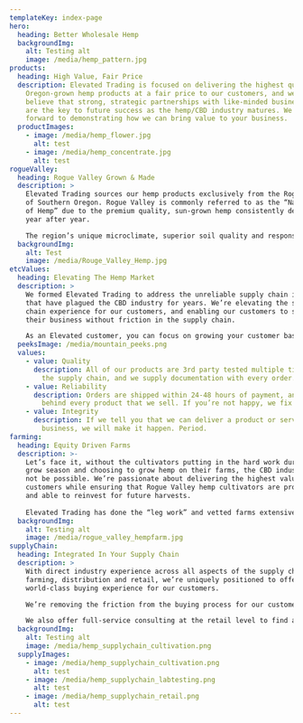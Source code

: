 ```yaml
---
templateKey: index-page
hero:
  heading: Better Wholesale Hemp
  backgroundImg:
    alt: Testing alt
    image: /media/hemp_pattern.jpg
products:
  heading: High Value, Fair Price
  description: Elevated Trading is focused on delivering the highest quality,
    Oregon-grown hemp products at a fair price to our customers, and we firmly
    believe that strong, strategic partnerships with like-minded business owners
    are the key to future success as the hemp/CBD industry matures. We look
    forward to demonstrating how we can bring value to your business.
  productImages:
    - image: /media/hemp_flower.jpg
      alt: test
    - image: /media/hemp_concentrate.jpg
      alt: test
rogueValley:
  heading: Rogue Valley Grown & Made
  description: >
    Elevated Trading sources our hemp products exclusively from the Rogue Valley
    of Southern Oregon. Rogue Valley is commonly referred to as the “Napa Valley
    of Hemp” due to the premium quality, sun-grown hemp consistently delivered
    year after year. 

    The region’s unique microclimate, superior soil quality and responsible farming practices all unite to deliver a CBD product that simply outperforms other regions in the United States.
  backgroundImg:
    alt: Test
    image: /media/Rouge_Valley_Hemp.jpg
etcValues:
  heading: Elevating The Hemp Market
  description: >
    We formed Elevated Trading to address the unreliable supply chain issues
    that have plagued the CBD industry for years. We’re elevating the supply
    chain experience for our customers, and enabling our customers to scale
    their business without friction in the supply chain. 

    As an Elevated customer, you can focus on growing your customer base knowing we’re hard at work ensuring the highest quality and reliability of every product that we supply for your business.
  peeksImage: /media/mountain_peeks.png
  values:
    - value: Quality
      description: All of our products are 3rd party tested multiple times throughout
        the supply chain, and we supply documentation with every order.
    - value: Reliability
      description: Orders are shipped within 24-48 hours of payment, and we stand
        behind every product that we sell. If you’re not happy, we fix it
    - value: Integrity
      description: If we tell you that we can deliver a product or service for your
        business, we will make it happen. Period.
farming:
  heading: Equity Driven Farms
  description: >-
    Let’s face it, without the cultivators putting in the hard work during the
    grow season and choosing to grow hemp on their farms, the CBD industry would
    not be possible. We’re passionate about delivering the highest value for our
    customers while ensuring that Rogue Valley hemp cultivators are profitable
    and able to reinvest for future harvests.
    
    Elevated Trading has done the “leg work” and vetted farms extensively to form strategic partnerships with the premier grow operations and extraction facilities in Southern Oregon. Our customers are welcome to visit our farms and extraction facilities to see how much care and effort goes into maintaining a premium, compliant, and consistent portfolio of products.
  backgroundImg:
    alt: Testing alt
    image: /media/rogue_valley_hempfarm.jpg
supplyChain:
  heading: Integrated In Your Supply Chain
  description: >
    With direct industry experience across all aspects of the supply chain, from
    farming, distribution and retail, we’re uniquely positioned to offer a
    world-class buying experience for our customers.  

    We’re removing the friction from the buying process for our customers that want high value products but don’t have the time and/or staff to form strategic partnerships directly at the source.

    We also offer full-service consulting at the retail level to find a profitable product mix that will satisfy your customers while maintaining the unique essence of your retail brand. We don’t just sell products, we solve problems.  
  backgroundImg:
    alt: Testing alt
    image: /media/hemp_supplychain_cultivation.png
  supplyImages:
    - image: /media/hemp_supplychain_cultivation.png
      alt: test
    - image: /media/hemp_supplychain_labtesting.png
      alt: test
    - image: /media/hemp_supplychain_retail.png
      alt: test
---
```

